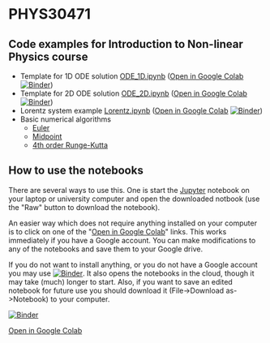 # PHYS30471
## Code examples for Introduction to Non-linear Physics course

- Template for 1D ODE solution [ODE_1D.ipynb](ODE_1D.ipynb) ([Open in Google Colab](https://colab.research.google.com/github/fedxa/PHYS30471/blob/master/ODE_1D.ipynb) [![Binder](https://mybinder.org/badge_logo.svg)](https://mybinder.org/v2/gh/fedxa/PHYS30471/master?filepath=ODE_1D.ipynb))
- Template for 2D ODE solution [ODE_2D.ipynb](ODE_2D.ipynb) ([Open in Google Colab](https://colab.research.google.com/github/fedxa/PHYS30471/blob/master/ODE_2D.ipynb) [![Binder](https://mybinder.org/badge_logo.svg)](https://mybinder.org/v2/gh/fedxa/PHYS30471/master?filepath=ODE_2D.ipynb))
- Lorentz system example [Lorentz.ipynb](Lorentz.ipynb) ([Open in Google Colab](https://colab.research.google.com/github/fedxa/PHYS30471/blob/master/Lorentz.ipynb) [![Binder](https://mybinder.org/badge_logo.svg)](https://mybinder.org/v2/gh/fedxa/PHYS30471/master?filepath=Lorentz.ipynb))
- Basic numerical algorithms
  + [Euler](Euler.ipynb)
  + [Midpoint](Midpoint.ipynb)
  + [4th order Runge-Kutta](RK4.ipynb)

## How to use the notebooks

There are several ways to use this.  One is start the [Jupyter](https://jupyter.org/) notebook on your laptop or university computer and open the downloaded notbook (use the "Raw" button to download the notebook).

An easier way which does not require anything installed on your computer is to click on one of the "[Open in Google Colab](https://colab.research.google.com/github/fedxa/PHYS30471/)" links. This works immediately if you have a Google account.  You can make modifications to any of the notebooks and save them to your Google drive.

If you do not want to install anything, or you do not have a Google account you may use [![Binder](https://mybinder.org/badge_logo.svg)](https://mybinder.org/v2/gh/fedxa/PHYS30471/master). It also opens the notebooks in the cloud, though it may take (much) longer to start.  Also, if you want to save an edited notebook for future use you should download it (File->Download as->Notebook) to your computer.


[![Binder](https://mybinder.org/badge_logo.svg)](https://mybinder.org/v2/gh/fedxa/PHYS30471/master)

[Open in Google Colab](https://colab.research.google.com/github/fedxa/PHYS30471/)
